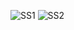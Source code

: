 ![SS1](https://github.com/user-attachments/assets/31f68f56-9a5f-438d-abcf-1b5229ff63ce)
![SS2](https://github.com/user-attachments/assets/19719d96-fee4-4a37-83bf-6050811d6d68)
